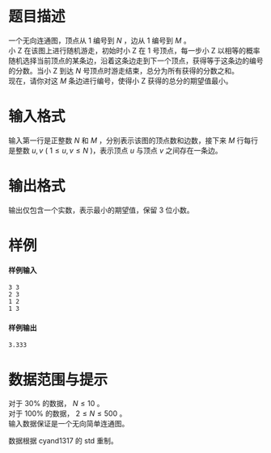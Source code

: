 
# 题目描述

一个无向连通图，顶点从 $1$ 编号到 $N$ ，边从 $1$ 编号到 $M$ 。  
小 Z 在该图上进行随机游走，初始时小 Z 在 $1$ 号顶点，每一步小 Z 以相等的概率随机选择当前顶点的某条边，沿着这条边走到下一个顶点，获得等于这条边的编号的分数。当小 Z 到达 $N$ 号顶点时游走结束，总分为所有获得的分数之和。   
现在，请你对这 $M$ 条边进行编号，使得小 Z 获得的总分的期望值最小。

# 输入格式

输入第一行是正整数 $N$ 和 $M$ ，分别表示该图的顶点数和边数，接下来 $M$ 行每行是整数 $u , v$ ( $1 \le u,v \le N$ )，表示顶点 $u$ 与顶点 $v$ 之间存在一条边。

# 输出格式

输出仅包含一个实数，表示最小的期望值，保留 3 位小数。

# 样例

#### 样例输入
```plain
3 3 
2 3
1 2
1 3
```

#### 样例输出
```plain
3.333
```


# 数据范围与提示

对于 $30\%$ 的数据， $N \le 10$ 。  
对于 $100\%$ 的数据， $2 \le N \le 500$ 。  
输入数据保证是一个无向简单连通图。

数据根据 cyand1317 的 std 重制。

